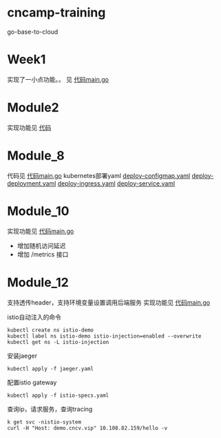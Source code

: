 # cncamp-training
go-base-to-cloud

# Week1
实现了一小点功能。。
见  [代码main.go](https://github.com/GitJumping/cncamp_training/week_1/main/main.go)

# Module2
实现功能见 [代码](https://github.com/GitJumping/cncamp_training/module_2/main)

# Module_8
代码见 [代码main.go](https://github.com/GitJumping/cncamp_training/module_8/main/main.go)
kubernetes部署yaml
[deploy-configmap.yaml](https://github.com/GitJumping/cncamp_training/module_8/main/deploy-configmap.yaml)
[deploy-deployment.yaml](https://github.com/GitJumping/cncamp_training/module_8/main/deploy-deployment.yaml)
[deploy-ingress.yaml](https://github.com/GitJumping/cncamp_training/module_8/main/deploy-ingress.yaml)
[deploy-service.yaml](https://github.com/GitJumping/cncamp_training/module_8/main/deploy-service.yaml)

# Module_10
实现功能见 [代码main.go](https://github.com/GitJumping/cncamp_training/module_10/main/main.go)
- 增加随机访问延迟
- 增加 /metrics 接口

# Module_12
支持透传header，支持环境变量设置调用后端服务
实现功能见 [代码main.go](https://github.com/GitJumping/cncamp_training/module_12/main/main.go)

istio自动注入的命令
```shell
kubectl create ns istio-demo
kubectl label ns istio-demo istio-injection=enabled --overwrite
kubectl get ns -L istio-injection
```

安装jaeger
```shell
kubectl apply -f jaeger.yaml
```

配置istio gateway
```shell
kubectl apply -f istio-specs.yaml
```

查询ip，请求服务，查询tracing
```shell
k get svc -nistio-system
curl -H "Host: demo.cncv.vip" 10.108.82.159/hello -v
```
